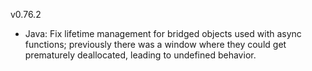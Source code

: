 v0.76.2

- Java: Fix lifetime management for bridged objects used with async functions; previously there was a window where they could get prematurely deallocated, leading to undefined behavior.
